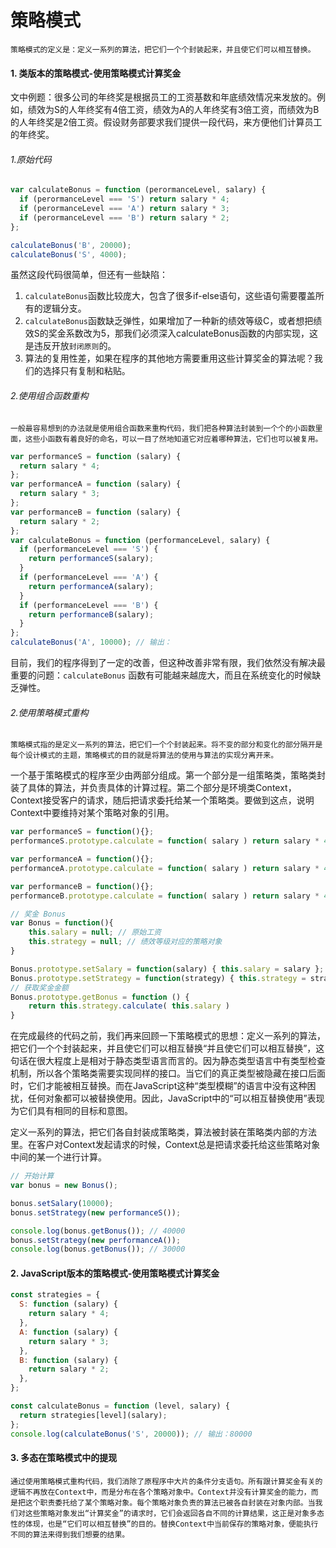# 策略模式

    策略模式的定义是：定义一系列的算法，把它们一个个封装起来，并且使它们可以相互替换。

#### 1. 类版本的策略模式-使用策略模式计算奖金

文中例题：很多公司的年终奖是根据员工的工资基数和年底绩效情况来发放的。例如，绩效为S的人年终奖有4倍工资，绩效为A的人年终奖有3倍工资，而绩效为B的人年终奖是2倍工资。假设财务部要求我们提供一段代码，来方便他们计算员工的年终奖。

###### 1.原始代码

```js
var calculateBonus = function (perormanceLevel, salary) {
  if (perormanceLevel === 'S') return salary * 4;
  if (perormanceLevel === 'A') return salary * 3;
  if (perormanceLevel === 'B') return salary * 2;
};

calculateBonus('B', 20000);
calculateBonus('S', 4000);
```

虽然这段代码很简单，但还有一些缺陷：

1.  `calculateBonus`函数比较庞大，包含了很多if-else语句，这些语句需要覆盖所有的逻辑分支。
2.  `calculateBonus`函数缺乏弹性，如果增加了一种新的绩效等级C，或者想把绩效S的奖金系数改为5，那我们必须深入calculateBonus函数的内部实现，这是违反开放`封闭原则`的。
3.  算法的复用性差，如果在程序的其他地方需要重用这些计算奖金的算法呢？我们的选择只有复制和粘贴。

###### 2.使用组合函数重构

    一般最容易想到的办法就是使用组合函数来重构代码，我们把各种算法封装到一个个的小函数里面，这些小函数有着良好的命名，可以一目了然地知道它对应着哪种算法，它们也可以被复用。

```js
var performanceS = function (salary) {
  return salary * 4;
};
var performanceA = function (salary) {
  return salary * 3;
};
var performanceB = function (salary) {
  return salary * 2;
};
var calculateBonus = function (performanceLevel, salary) {
  if (performanceLevel === 'S') {
    return performanceS(salary);
  }
  if (performanceLevel === 'A') {
    return performanceA(salary);
  }
  if (performanceLevel === 'B') {
    return performanceB(salary);
  }
};
calculateBonus('A', 10000); // 输出：
```

目前，我们的程序得到了一定的改善，但这种改善非常有限，我们依然没有解决最重要的问题：`calculateBonus` 函数有可能越来越庞大，而且在系统变化的时候缺乏弹性。

###### 2.使用策略模式重构

    策略模式指的是定义一系列的算法，把它们一个个封装起来。将不变的部分和变化的部分隔开是每个设计模式的主题，策略模式的目的就是将算法的使用与算法的实现分离开来。

一个基于策略模式的程序至少由两部分组成。第一个部分是一组策略类，策略类封装了具体的算法，并负责具体的计算过程。第二个部分是环境类Context，Context接受客户的请求，随后把请求委托给某一个策略类。要做到这点，说明Context中要维持对某个策略对象的引用。

```js
var performanceS = function(){};
performanceS.prototype.calculate = function( salary ) return salary * 4;

var performanceA = function(){};
performanceA.prototype.calculate = function( salary ) return salary * 4;

var performanceB = function(){};
performanceB.prototype.calculate = function( salary ) return salary * 4;

// 奖金 Bonus
var Bonus = function(){
	this.salary = null; // 原始工资
	this.strategy = null; // 绩效等级对应的策略对象
}

Bonus.prototype.setSalary = function(salary) { this.salary = salary };
Bonus.prototype.setStrategy = function(strategy) { this.strategy = strategy };
// 获取奖金金额
Bonus.prototype.getBonus = function () {
	return this.strategy.calculate( this.salary )
}
```

在完成最终的代码之前，我们再来回顾一下策略模式的思想：定义一系列的算法，把它们一个个封装起来，并且使它们可以相互替换“并且使它们可以相互替换”，这句话在很大程度上是相对于静态类型语言而言的。因为静态类型语言中有类型检查机制，所以各个策略类需要实现同样的接口。当它们的真正类型被隐藏在接口后面时，它们才能被相互替换。而在JavaScript这种“类型模糊”的语言中没有这种困扰，任何对象都可以被替换使用。因此，JavaScript中的“可以相互替换使用”表现为它们具有相同的目标和意图。

定义一系列的算法，把它们各自封装成策略类，算法被封装在策略类内部的方法里。在客户对Context发起请求的时候，Context总是把请求委托给这些策略对象中间的某一个进行计算。

```js
// 开始计算
var bonus = new Bonus();

bonus.setSalary(10000);
bonus.setStrategy(new performanceS());

console.log(bonus.getBonus()); // 40000
bonus.setStrategy(new performanceA());
console.log(bonus.getBonus()); // 30000
```

#### 2. JavaScript版本的策略模式-使用策略模式计算奖金

```js
const strategies = {
  S: function (salary) {
    return salary * 4;
  },
  A: function (salary) {
    return salary * 3;
  },
  B: function (salary) {
    return salary * 2;
  },
};

const calculateBonus = function (level, salary) {
  return strategies[level](salary);
};
console.log(calculateBonus('S', 20000)); // 输出：80000
```

#### 3. 多态在策略模式中的提现

    通过使用策略模式重构代码，我们消除了原程序中大片的条件分支语句。所有跟计算奖金有关的逻辑不再放在Context中，而是分布在各个策略对象中。Context并没有计算奖金的能力，而是把这个职责委托给了某个策略对象。每个策略对象负责的算法已被各自封装在对象内部。当我们对这些策略对象发出“计算奖金”的请求时，它们会返回各自不同的计算结果，这正是对象多态性的体现，也是“它们可以相互替换”的目的。替换Context中当前保存的策略对象，便能执行不同的算法来得到我们想要的结果。
